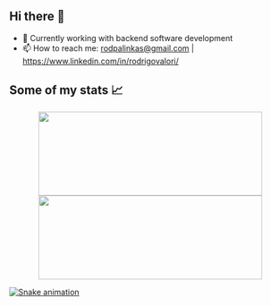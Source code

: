 ## Hi there 👋

- 🔭 Currently working with backend software development
- 📫 How to reach me: rodpalinkas@gmail.com | https://www.linkedin.com/in/rodrigovalori/

## Some of my stats 📈
<div align="center">
  <a href="https://github.com/rodrigovalori">
  <img height="150em" width="400em" src="https://github-readme-stats.vercel.app/api?username=rodrigovalori&show_icons=true&theme=github_dark&include_all_commits=true&count_private=true"/>
  <img height="150em" width="400em" src="https://github-readme-stats.vercel.app/api/top-langs/?username=rodrigovalori&layout=compact&langs_count=7&theme=github_dark"/>
</div>
 
  ![Snake animation](https://github.com/rodrigovalori/rodrigovalori/blob/output/github-contribution-grid-snake.svg)
 
</div>

